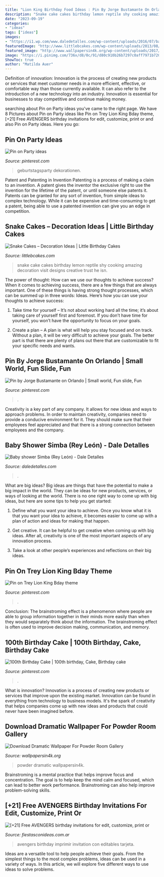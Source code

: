 ```yaml
---
title: "Lion King Birthday Food Ideas : Pin By Jorge Bustamante On Orlando"
description: "Snake cake cakes birthday lemon reptile shy cooking amazing decoration visit designs creative trust he isn"
date: "2023-09-19"
categories:
- "ideas"
tags: ["ideas"]
images:
- "https://i1.wp.com/www.daledetalles.com/wp-content/uploads/2016/07/baby-shower-simba16.jpg"
featuredImage: "http://www.littlebcakes.com/wp-content/uploads/2013/08/Snake-Cake-Pics.jpg"
featured_image: "http://www.wallpapersin4k.org/wp-content/uploads/2017/04/Dramatic-Wallpaper-For-Powder-Room-23.jpg"
image: "https://i.pinimg.com/736x/d8/0c/91/d80c910b26b7297c0aff7971b72028f6--orlando.jpg"
ShowToc: true
author: "Matilda Auer"
---
```



Definition of innovation:
Innovation is the process of creating new products or services that meet customer needs in a more efficient, effective, or comfortable way than those currently available. It can also refer to the introduction of a new technology into an industry. Innovation is essential for businesses to stay competitive and continue making money.

	

		
searching about Pin on Party ideas you've came to the right page. We have 8 Pictures about Pin on Party ideas like Pin on Trey Lion King Bday theme, [+21] Free AVENGERS birthday invitations for edit, customize, print or and also Pin on Party ideas. Here you go:
		
    
## Pin On Party Ideas

<img loading=lazy src="https://i.pinimg.com/736x/a4/3a/8d/a43a8d403b07c41ffa797e3126570b6e.jpg" onerror="this.onerror=null;this.src='https://tse4.mm.bing.net/th?id=OIP.IzQ7hZrdj_OQUttftdDMvgHaJ3&amp;pid=15.1';" alt="Pin on Party ideas">

_Source: pinterest.com_

>geburtstagsparty dekorationen. 

	

Patent and Patenting in Invention
Patenting is a process of making a claim to an invention. A patent gives the inventor the exclusive right to use the invention for the lifetime of the patent, or until someone else patents it. Patents can be granted for any sort of invention, from simple ideas to complex technology. While it can be expensive and time-consuming to get a patent, being able to use a patented invention can give you an edge in competition.

    
## Snake Cakes – Decoration Ideas | Little Birthday Cakes

<img loading=lazy src="http://www.littlebcakes.com/wp-content/uploads/2013/08/Snake-Cake-Pics.jpg" onerror="this.onerror=null;this.src='https://tse1.mm.bing.net/th?id=OIP.hdQZ6ztwW4btzSbcK2AAnQHaI_&amp;pid=15.1';" alt="Snake Cakes – Decoration Ideas | Little Birthday Cakes">

_Source: littlebcakes.com_

>snake cake cakes birthday lemon reptile shy cooking amazing decoration visit designs creative trust he isn. 

	

The power of thought: How can we use our thoughts to achieve success?
When it comes to achieving success, there are a few things that are always important. One of these things is having strong thought processes, which can be summed up in three words: Ideas. Here’s how you can use your thoughts to achieve success: 
1. Take time for yourself – It’s not about working hard all the time; it’s about taking care of yourself first and foremost. If you don’t have time for yourself, you won’t have the opportunity to focus on your goals.

2. Create a plan – A plan is what will help you stay focused and on track. Without a plan, it will be very difficult to achieve your goals. The better part is that there are plenty of plans out there that are customizable to fit your specific needs and wants.


    
## Pin By Jorge Bustamante On Orlando | Small World, Fun Slide, Fun

<img loading=lazy src="https://i.pinimg.com/736x/d8/0c/91/d80c910b26b7297c0aff7971b72028f6--orlando.jpg" onerror="this.onerror=null;this.src='https://tse3.mm.bing.net/th?id=OIP.p0qc9Hp11VqWemQvgyakxQHaFj&amp;pid=15.1';" alt="Pin by Jorge Bustamante on Orlando | Small world, Fun slide, Fun">

_Source: pinterest.com_

>. 

	

Creativity is a key part of any company. It allows for new ideas and ways to approach problems. In order to maintain creativity, companies need to provide a conducive environment for it. They should make sure that their employees feel appreciated and that there is a strong connection between employees and the company.

    
## Baby Shower Simba (Rey León) - Dale Detalles

<img loading=lazy src="https://i1.wp.com/www.daledetalles.com/wp-content/uploads/2016/07/baby-shower-simba16.jpg" onerror="this.onerror=null;this.src='https://tse1.mm.bing.net/th?id=OIP.9dnYX0Op67LogwZ1jq59UQHaJ6&amp;pid=15.1';" alt="Baby shower Simba (Rey León) - Dale Detalles">

_Source: daledetalles.com_

>. 

	

What are big ideas?
Big ideas are things that have the potential to make a big impact in the world. They can be ideas for new products, services, or ways of looking at the world. There is no one right way to come up with big ideas, but here are some tips to help you get started:
1. Define what you want your idea to achieve. Once you know what it is that you want your idea to achieve, it becomes easier to come up with a plan of action and ideas for making that happen.

2. Get creative. It can be helpful to get creative when coming up with big ideas. After all, creativity is one of the most important aspects of any innovation process.

3. Take a look at other people’s experiences and reflections on their big ideas.

    
## Pin On Trey Lion King Bday Theme

<img loading=lazy src="https://i.pinimg.com/736x/83/99/b1/8399b186ac97c07405ca7f351e69ab0e.jpg" onerror="this.onerror=null;this.src='https://tse4.mm.bing.net/th?id=OIP.hcS6gP2wfSEY8lWwfIiJWgHaJ3&amp;pid=15.1';" alt="Pin on Trey Lion King Bday theme">

_Source: pinterest.com_

>. 

	

Conclusion:
The brainstroming effect is a phenomenon where people are able to group information together in their minds more easily than when they would separately think about the information. The brainstroming effect is often used to improve decision making, communication, and memory.

    
## 100th Birthday Cake | 100th Birthday, Cake, Birthday Cake

<img loading=lazy src="https://i.pinimg.com/736x/04/a8/00/04a8000ceb01f8cd9155a5ace2f4032e.jpg" onerror="this.onerror=null;this.src='https://tse2.mm.bing.net/th?id=OIP.tiqRXG8TpB52EF63Uvii3gHaJ3&amp;pid=15.1';" alt="100th Birthday Cake | 100th birthday, Cake, Birthday cake">

_Source: pinterest.com_

>. 

	

What is innovation?
Innovation is a process of creating new products or services that improve upon the existing market. Innovation can be found in everything from technology to business models. It's the spark of creativity that helps companies come up with new ideas and products that could never have been imagined before.

    
## Download Dramatic Wallpaper For Powder Room Gallery

<img loading=lazy src="http://www.wallpapersin4k.org/wp-content/uploads/2017/04/Dramatic-Wallpaper-For-Powder-Room-23.jpg" onerror="this.onerror=null;this.src='https://tse1.mm.bing.net/th?id=OIP.2kMZXgfowS-dD2iUawtifgHaLR&amp;pid=15.1';" alt="Download Dramatic Wallpaper For Powder Room Gallery">

_Source: wallpapersin4k.org_

>powder dramatic wallpapersin4k. 

	

Brainstroming is a mental practice that helps improve focus and concentration. The goal is to help keep the mind calm and focused, which can lead to better work performance. Brainstroming can also help improve problem-solving skills.

    
## [+21] Free AVENGERS Birthday Invitations For Edit, Customize, Print Or

<img loading=lazy src="https://www.fiestasconideas.com.ar/img/imgExtra/avengers-3-tarjeta-cumpleanios-imprimir.jpg" onerror="this.onerror=null;this.src='https://tse4.mm.bing.net/th?id=OIP.JdJvajFqc4Vxcce5WDcVPgAAAA&amp;pid=15.1';" alt="[+21] Free AVENGERS birthday invitations for edit, customize, print or">

_Source: fiestasconideas.com.ar_

>avengers birthday imprimir invitation con editables tarjeta. 

	

Ideas are a versatile tool to help people achieve their goals. From the simplest things to the most complex problems, ideas can be used in a variety of ways. In this article, we will explore five different ways to use ideas to solve problems.

